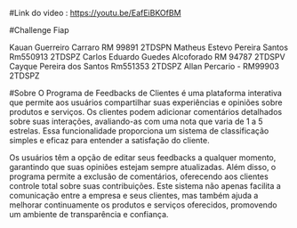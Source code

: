 #Link do video : https://youtu.be/EafEiBKOfBM

#Challenge Fiap

Kauan Guerreiro Carraro RM 99891 2TDSPN Matheus Estevo Pereira Santos Rm550913 2TDSPZ Carlos Eduardo Guedes Alcoforado RM 94787 2TDSPV Cayque Pereira dos Santos Rm551353 2TDSPZ Allan Percario - RM99903 2TDSPZ

#Sobre O Programa de Feedbacks de Clientes é uma plataforma interativa que permite aos usuários compartilhar suas experiências e opiniões sobre produtos e serviços. Os clientes podem adicionar comentários detalhados sobre suas interações, avaliando-as com uma nota que varia de 1 a 5 estrelas. Essa funcionalidade proporciona um sistema de classificação simples e eficaz para entender a satisfação do cliente.

Os usuários têm a opção de editar seus feedbacks a qualquer momento, garantindo que suas opiniões estejam sempre atualizadas. Além disso, o programa permite a exclusão de comentários, oferecendo aos clientes controle total sobre suas contribuições. Este sistema não apenas facilita a comunicação entre a empresa e seus clientes, mas também ajuda a melhorar continuamente os produtos e serviços oferecidos, promovendo um ambiente de transparência e confiança.
